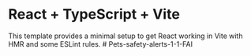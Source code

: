 # React + TypeScript + Vite

This template provides a minimal setup to get React working in Vite with HMR and some ESLint rules.
#   P e t s - s a f e t y - a l e r t s - 1 - 1 - F A I  
 